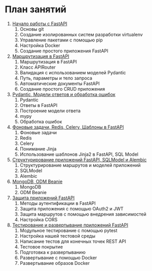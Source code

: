 # План занятий


1) [Начало работы с FastAPI](https://github.com/ArtemE91/LecturesFastAPi/blob/main/lesson1/README.md)
	1) Основы git
	2) Создание изолированных систем разработки virtualenv
	3) Управление пакетами с помощью pip
	4) Настройка Docker
	5) Создание простого приложения FastAPI
2) [Маршрутизация в FastAPI](https://github.com/ArtemE91/LecturesFastAPi/blob/main/lesson2/README.md)
	1) Маршрутизация в FastAPI
	2) Класс APIRouter
	3) Валидация с использованием моделей Pydantic
	4) Путь, параметры и тело запроса
	5) Автоматические документы FastAPI
	6) Создание простого CRUD приложения
3) [Pydantic, Модели ответов и обработка ошибок](https://github.com/ArtemE91/LecturesFastAPi/blob/main/lesson3/README.md)
	1) Pydantic
    2) Ответы в FastAPI
	3) Построение модели ответа
	4) mypy
	5) Обработка ошибок
4) [Фоновые задачи, Redis, Celery, Шаблоны в FastAPI](https://github.com/ArtemE91/LecturesFastAPi/blob/main/lesson4/README.md)
	1) Фоновые задачи
    2) Redis
    3) Celery
    4) Понимание Jinja
    5) Использование шаблонов Jinja2 в FastAPI, SQL Model
5) [Структурирование приложений FastAPI, SQLModel и Alembic](https://github.com/ArtemE91/LecturesFastAPi/blob/main/lesson5/README.md)
	1) Структурирование маршрутов и моделей приложений
	2) SQLModel
    3) Alembic
6) [MongoDB, ODM Beanie](https://github.com/ArtemE91/LecturesFastAPi/blob/main/lesson6/README.md)
	1) MongoDB
	2) ODM Beanie
7) [Защита приложений FastAPI](https://github.com/ArtemE91/LecturesFastAPi/blob/main/lesson7/README.md)
	1) Методы аутентификации в FastAPI
	2) Защита приложения с помощью OAuth2 и JWT
	3) Защита маршрутов с помощью внедрения зависимостей
	4) Настройка CORS
8) [Тестирование и развертывание приложений FastAPI](https://github.com/ArtemE91/LecturesFastAPi/blob/main/lesson8/README.md)
	1) Модульное тестирование с помощью pytest
	2) Настройка нашей тестовой среды
	3) Написание тестов для конечных точек REST API
	4) Тестовое покрытие
	5) Подготовка к развертыванию
	6) Развертывание с помощью Docker
	7) Развертывание образов Docker

